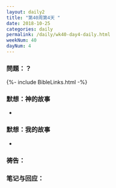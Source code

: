 ```yaml
---
layout: daily2
title: "第40周第4天 "
date: 2018-10-25
categories: daily
permalink: /daily/wk40-day4-daily.html
weekNum: 40
dayNum: 4
---
```


### 問題：？

{%- include BibleLinks.html -%}

### 默想：神的故事 
+ 

### 默想：我的故事
+ 

### 祷告：

### 笔记与回应：

